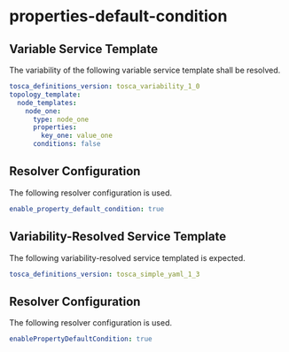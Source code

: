 # properties-default-condition


## Variable Service Template

The variability of the following variable service template shall be resolved.

```yaml linenums="1"
tosca_definitions_version: tosca_variability_1_0
topology_template:
  node_templates:
    node_one:
      type: node_one
      properties:
        key_one: value_one
      conditions: false

```





## Resolver Configuration

The following resolver configuration is used.

```yaml linenums="1"
enable_property_default_condition: true

```



## Variability-Resolved Service Template

The following variability-resolved service templated is expected.

```yaml linenums="1"
tosca_definitions_version: tosca_simple_yaml_1_3

```



## Resolver Configuration

The following resolver configuration is used.

```yaml linenums="1"
enablePropertyDefaultCondition: true

```
